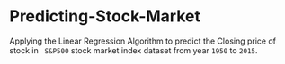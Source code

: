 # Predicting-Stock-Market
Applying the Linear Regression Algorithm to predict the Closing price of stock in ` S&P500` stock market index dataset from year `1950` to `2015`.
